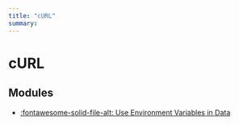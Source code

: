 ```yaml
---
title: "cURL"
summary:
---
```


cURL
===

Modules
---

- [:fontawesome-solid-file-alt: Use Environment Variables in
    Data](01-use-environment-variables-in-data.md)

